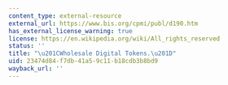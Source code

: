 ```yaml
---
content_type: external-resource
external_url: https://www.bis.org/cpmi/publ/d190.htm
has_external_license_warning: true
license: https://en.wikipedia.org/wiki/All_rights_reserved
status: ''
title: "\u201CWholesale Digital Tokens.\u201D"
uid: 23474d84-f7db-41a5-9c11-b18cdb3b8bd9
wayback_url: ''
---
```

